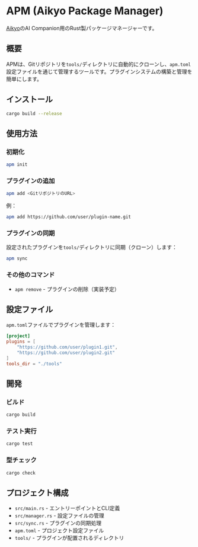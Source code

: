 # APM (Aikyo Package Manager)

[Aikyo](https://github.com/marukun712/aikyo)のAI Companion用のRust製パッケージマネージャーです。

## 概要

APMは、Gitリポジトリを`tools/`ディレクトリに自動的にクローンし、`apm.toml`設定ファイルを通じて管理するツールです。プラグインシステムの構築と管理を簡単にします。

## インストール

```bash
cargo build --release
```

## 使用方法

### 初期化

```bash
apm init
```

### プラグインの追加

```bash
apm add <GitリポジトリのURL>
```

例：
```bash
apm add https://github.com/user/plugin-name.git
```

### プラグインの同期

設定されたプラグインを`tools/`ディレクトリに同期（クローン）します：

```bash
apm sync
```

### その他のコマンド

- `apm remove` - プラグインの削除（実装予定）

## 設定ファイル

`apm.toml`ファイルでプラグインを管理します：

```toml
[project]
plugins = [
    "https://github.com/user/plugin1.git",
    "https://github.com/user/plugin2.git"
]
tools_dir = "./tools"
```

## 開発

### ビルド

```bash
cargo build
```

### テスト実行

```bash
cargo test
```

### 型チェック

```bash
cargo check
```

## プロジェクト構成

- `src/main.rs` - エントリーポイントとCLI定義
- `src/manager.rs` - 設定ファイルの管理
- `src/sync.rs` - プラグインの同期処理
- `apm.toml` - プロジェクト設定ファイル
- `tools/` - プラグインが配置されるディレクトリ
